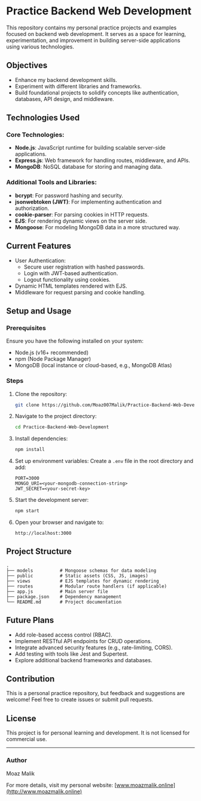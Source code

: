 # Practice Backend Web Development

This repository contains my personal practice projects and examples focused on backend web development. It serves as a space for learning, experimentation, and improvement in building server-side applications using various technologies.

## Objectives
- Enhance my backend development skills.
- Experiment with different libraries and frameworks.
- Build foundational projects to solidify concepts like authentication, databases, API design, and middleware.

## Technologies Used

### Core Technologies:
- **Node.js**: JavaScript runtime for building scalable server-side applications.
- **Express.js**: Web framework for handling routes, middleware, and APIs.
- **MongoDB**: NoSQL database for storing and managing data.

### Additional Tools and Libraries:
- **bcrypt**: For password hashing and security.
- **jsonwebtoken (JWT)**: For implementing authentication and authorization.
- **cookie-parser**: For parsing cookies in HTTP requests.
- **EJS**: For rendering dynamic views on the server side.
- **Mongoose**: For modeling MongoDB data in a more structured way.

## Current Features
- User Authentication:
  - Secure user registration with hashed passwords.
  - Login with JWT-based authentication.
  - Logout functionality using cookies.
- Dynamic HTML templates rendered with EJS.
- Middleware for request parsing and cookie handling.

## Setup and Usage

### Prerequisites
Ensure you have the following installed on your system:
- Node.js (v16+ recommended)
- npm (Node Package Manager)
- MongoDB (local instance or cloud-based, e.g., MongoDB Atlas)

### Steps
1. Clone the repository:
   ```bash
   git clone https://github.com/Moaz007Malik/Practice-Backend-Web-Development.git
   ```

2. Navigate to the project directory:
   ```bash
   cd Practice-Backend-Web-Development
   ```

3. Install dependencies:
   ```bash
   npm install
   ```

4. Set up environment variables:
   Create a `.env` file in the root directory and add:
   ```env
   PORT=3000
   MONGO_URI=<your-mongodb-connection-string>
   JWT_SECRET=<your-secret-key>
   ```

5. Start the development server:
   ```bash
   npm start
   ```

6. Open your browser and navigate to:
   ```
   http://localhost:3000
   ```

## Project Structure
```
.
├── models          # Mongoose schemas for data modeling
├── public          # Static assets (CSS, JS, images)
├── views           # EJS templates for dynamic rendering
├── routes          # Modular route handlers (if applicable)
├── app.js          # Main server file
├── package.json    # Dependency management
└── README.md       # Project documentation
```

## Future Plans
- Add role-based access control (RBAC).
- Implement RESTful API endpoints for CRUD operations.
- Integrate advanced security features (e.g., rate-limiting, CORS).
- Add testing with tools like Jest and Supertest.
- Explore additional backend frameworks and databases.

## Contribution
This is a personal practice repository, but feedback and suggestions are welcome! Feel free to create issues or submit pull requests.

## License
This project is for personal learning and development. It is not licensed for commercial use.

---

### Author
Moaz Malik

For more details, visit my personal website: [www.moazmalik.online](http://www.moazmalik.online)

